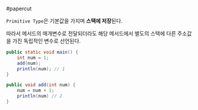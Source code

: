 #papercut 

`Primitive Type`은 기본값을 가지며 **스택에 저장**된다. 

따라서 메서드의 매개변수로 전달되더라도 해당 메서드에서 별도의 스택에 다른 주소값을 가진 독립적인 변수로 선언된다.

```java
public static void main() {
	int num = 1;
	add(num);
	println(num); // 1
}

public void add(int num) {
	num = num + 1;
	println(num) // 2
}
```
